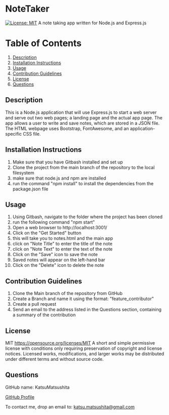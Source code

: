 # NoteTaker
[![License: MIT](https://img.shields.io/badge/License-MIT-yellow.svg)](https://opensource.org/licenses/MIT)
A note taking app written for Node.js and Express.js

# Table of Contents
1. [Description](#description)
2. [Installation Instructions](#install)
3. [Usage](#usage)
4. [Contribution Guidelines](#contribution)
5. [License](#license)
6. [Questions](#questions)

## Description <a name="description"></a>
This is a Node.js application that will use Express.js to start a web server and serve out two web pages; a landing page and the actual app page.
The app allows a user to write and save notes, which are stored in a JSON file.
The HTML webpage uses Bootstrap, FontAwesome, and an application-specific CSS file.

## Installation Instructions <a name="install"></a>
1. Make sure that you have Gitbash installed and set up
2. Clone the project from the main branch of the repository to the local filesystem
3. make sure that node.js and npm are installed
4. run the command "npm install" to install the dependencies from the package.json file

## Usage <a name="usage"></a>
1. Using Gitbash, navigate to the folder where the project has been cloned
2. run the following command "npm start"
3. Open a web browser to http://localhost:3001/
4. Click on the "Get Started" button
5. this will take you to notes.html and the main app
6. click on "Note Title" to enter the title of the note
7. click on "Note Text" to enter the text of the note
8. Click on the "Save" icon to save the note
9. Saved notes will appear on the left-hand bar
10. Click on the "Delete" icon to delete the note

## Contribution Guidelines <a name="contribution"></a>
1. Clone the Main branch of the repository from GitHub
2. Create a Branch and name it using the format: "feature_contributor"
3. Create a pull request
4. Send an email to the address listed in the Questions section, containing a summary of the contribution

## License <a name="license"></a>
MIT https://opensource.org/licenses/MIT
A short and simple permissive license with conditions only requiring preservation of copyright and license notices. Licensed works, modifications, and larger works may be distributed under different terms and without source code.

## Questions <a name="questions"></a>
GitHub name: KatsuMatsushita

[GitHub Profile](https://github.com/KatsuMatsushita)

To contact me, drop an email to: katsu.matsushita@gmail.com